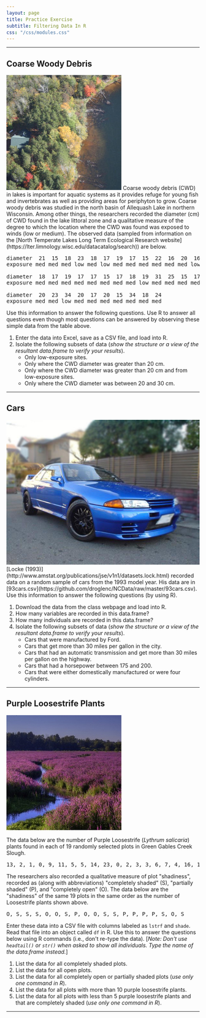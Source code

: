 ```yaml
---
layout: page
title: Practice Exercise
subtitle: Filtering Data In R
css: "/css/modules.css"
---
```


----

## Coarse Woody Debris
<img src="zimgs/cwd1-bony-lake.jpg" alt="CWD Bony Lake" class="img-right">
Coarse woody debris (CWD) in lakes is important for aquatic systems as it provides refuge for young fish and invertebrates as well as providing areas for periphyton to grow. Coarse woody debris was studied in the north basin of Allequash Lake in northern Wisconsin. Among other things, the researchers recorded the diameter (cm) of CWD found in the lake littoral zone and a qualitative measure of the degree to which the location where the CWD was found was exposed to winds (low or medium). The observed data (sampled from information on the [North Temperate Lakes Long Term Ecological Research website](https://lter.limnology.wisc.edu/datacatalog/search)) are below.

<pre>
diameter  21  15  18  23  18  17  19  17  15  22  16  20  16  17  18  15  16  24  24  23
exposure med med med low med low med med med med med med low med med med med low med med

diameter  18  17  19  17  17  15  17  18  19  31  25  15  17  34  16  18  19  15  16  15
exposure med med med med med med med med low med med med med low low med med med low med

diameter  20  23  34  20  17  20  15  34  18  24
exposure med med low med med med med med med med
</pre>

Use this information to answer the following questions. Use R to answer all questions even though most questions can be answered by observing these simple data from the table above.

1. Enter the data into Excel, save as a CSV file, and load into R.
1. Isolate the following subsets of data (*show the structure or a view of the resultant data.frame to verify your results*).
    * Only low-exposure sites.
    * Only where the CWD diameter was greater than 20 cm.
    * Only where the CWD diameter was greater than 20 cm and from low-exposure sites.
    * Only where the CWD diameter was between 20 and 30 cm.

----
## Cars

<img src="zimgs/cars93.jpg" alt="1993 Nissan Skyline" class="img-right">
[Locke (1993)](http://www.amstat.org/publications/jse/v1n1/datasets.lock.html) recorded data on a random sample of cars from the 1993 model year. His data are in [93cars.csv](https://github.com/droglenc/NCData/raw/master/93cars.csv). Use this information to answer the following questions (by using R).

1. Download the data from the class webpage and load into R.
1. How many variables are recorded in this data.frame?
1. How many individuals are recorded in this data.frame?
1. Isolate the following subsets of data (*show the structure or a view of the resultant data.frame to verify your results*).
    * Cars that were manufactured by Ford.
    * Cars that get more than 30 miles per gallon in the city.
    * Cars that had an automatic transmission and get more than 30 miles per gallon on the highway.
    * Cars that had a horsepower between 175 and 200.
    * Cars that were either domestically manufactured or were four cylinders.

----

## Purple Loosestrife Plants
<img src="zimgs/purple-loosestrife.jpg" alt="Purple Loosestrife" class="img-right">

The data below are the number of Purple Loosestrife (*Lythrum salicaria*) plants found in each of 19 randomly selected plots in Green Gables Creek Slough.

<pre>
13, 2, 1, 0, 9, 11, 5, 5, 14, 23, 0, 2, 3, 3, 6, 7, 4, 16, 1
</pre>

The researchers also recorded a qualitative measure of plot "shadiness", recorded as (along with abbreviations) "completely shaded" (S), "partially shaded" (P), and "completely open" (O). The data below are the "shadiness" of the same 19 plots in the same order as the number of Loosestrife plants shown above.

<pre>
O, S, S, S, O, O, S, P, O, O, S, S, P, P, P, P, S, O, S
</pre>

Enter these data into a CSV file with columns labeled as `lstrf` and `shade`. Read that file into an object called `df` in R. Use this to answer the questions below using R commands (i.e., don't re-type the data). [*Note: Don't use `headtail()` or `str()` when asked to show all individuals. Type the name of the data.frame instead.*]

1. List the data for all completely shaded plots.
1. List the data for all open plots.
1. List the data for all completely open or partially shaded plots (*use only one command in R*).
1. List the data for all plots with more than 10 purple loosestrife plants.
1. List the data for all plots with less than 5 purple loosestrife plants and that are completely shaded (*use only one command in R*).

----
